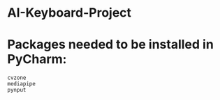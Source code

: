 # AI-Keyboard-Project

# Packages needed to be installed in PyCharm:
    cvzone
    mediapipe
    pynput
